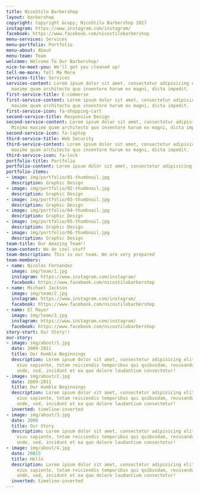 ```yaml
---
title: NicoStilo Barbershop
layout: barbershop
copyright: Copyright &copy; NicoStilo Barbershop 2017
instagram: https://www.instagram.com/instagram/
facebook: https://www.facebook.com/nicostilobarbershop
menu-services: Services
menu-portfolio: Portfolio
menu-about: About
menu-team: Team
welcome: Welcome To Our Barbershop!
nice-to-meet-you: We'll get you cleaned up!
tell-me-more: Tell Me More
services-title: Services
services-content: Lorem ipsum dolor sit amet, consectetur adipisicing elit. Minima
  maxime quam architecto quo inventore harum ex magni, dicta impedit.
first-service-title: E-commerse
first-service-content: Lorem ipsum dolor sit amet, consectetur adipisicing elit. Minima
  maxime quam architecto quo inventore harum ex magni, dicta impedit.
first-service-icon: fa-shopping-cart
second-service-title: Responsive Design
second-service-content: Lorem ipsum dolor sit amet, consectetur adipisicing elit.
  Minima maxime quam architecto quo inventore harum ex magni, dicta impedit.
second-service-icon: fa-laptop
third-service-title: Web Security
third-service-content: Lorem ipsum dolor sit amet, consectetur adipisicing elit. Minima
  maxime quam architecto quo inventore harum ex magni, dicta impedit.
third-service-icon: fa-lock
portfolio-title: Portfolio
portfolio-content: Lorem ipsum dolor sit amet, consectetur adipisicing elit.
portfolio-items:
- image: img/portfolio/01-thumbnail.jpg
  description: Graphic Design
- image: img/portfolio/02-thumbnail.jpg
  description: Graphic Design
- image: img/portfolio/03-thumbnail.jpg
  description: Graphic Design
- image: img/portfolio/04-thumbnail.jpg
  description: Graphic Design
- image: img/portfolio/05-thumbnail.jpg
  description: Graphic Design
- image: img/portfolio/06-thumbnail.jpg
  description: Graphic Design
team-title: Our Amazing Team!!
team-content: We do cool stuff
team-description: This is our team. We are very prepared
team-members:
- name: Nicolas Fernandez
  image: img/team/1.jpg
  instagram: https://www.instagram.com/instagram/
  facebook: https://www.facebook.com/nicostilobarbershop
- name: Michael Jackson
  image: img/team/2.jpg
  instagram: https://www.instagram.com/instagram/
  facebook: https://www.facebook.com/nicostilobarbershop
- name: El Mayor
  image: img/team/3.jpg
  instagram: https://www.instagram.com/instagram/
  facebook: https://www.facebook.com/nicostilobarbershop
story-start: Our Story!!
our-story:
- image: img/about/1.jpg
  date: 2009-2011
  title: Our Humble Beginnings
  description: Lorem ipsum dolor sit amet, consectetur adipisicing elit. Sunt ut voluptatum
    eius sapiente, totam reiciendis temporibus qui quibusdam, recusandae sit vero
    unde, sed, incidunt et ea quo dolore laudantium consectetur!
- image: img/about/2.jpg
  date: 2009-2011
  title: Our Humble Beginnings
  description: Lorem ipsum dolor sit amet, consectetur adipisicing elit. Sunt ut voluptatum
    eius sapiente, totam reiciendis temporibus qui quibusdam, recusandae sit vero
    unde, sed, incidunt et ea quo dolore laudantium consectetur!
  inverted: timeline-inverted
- image: img/about/3.jpg
  date: 2009
  title: Our Story
  description: Lorem ipsum dolor sit amet, consectetur adipisicing elit. Sunt ut voluptatum
    eius sapiente, totam reiciendis temporibus qui quibusdam, recusandae sit vero
    unde, sed, incidunt et ea quo dolore laudantium consectetur!
- image: img/about/4.jpg
  date: 20015
  title: Hello
  description: Lorem ipsum dolor sit amet, consectetur adipisicing elit. Sunt ut voluptatum
    eius sapiente, totam reiciendis temporibus qui quibusdam, recusandae sit vero
    unde, sed, incidunt et ea quo dolore laudantium consectetur!
  inverted: timeline-inverted
---
```


